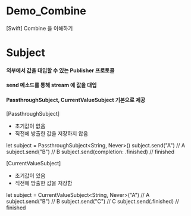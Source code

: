# Demo_Combine
[Swift] Combine 을 이해하기

# Subject
#### 외부에서 값을 대입할 수 있는 Publisher 프로토콜
#### send 메소드를 통해 stream 에 값을 대입
#### PassthroughSubject, CurrentValueSubject 기본으로 제공

[PassthroughSubject]
- 초기값이 없음
- 직전에 방출한 값을 저장하지 않음

let subject = PassthroughSubject<String, Never>()
subject.send("A")
// A
subject.send("B") 
// B
subject.send(completion: .finished)
// finished 

[CurrentValueSubject]
- 초기값이 있음
- 직전에 방출한 값을 저장함

let subject = CurrentValueSubject<String, Never>("A")
// A
subject.send("B")
// B
subject.send("C")
// C
subject.send(.finished)
// finished



